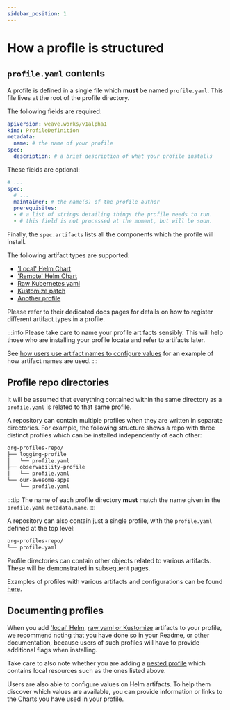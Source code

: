 ```yaml
---
sidebar_position: 1
---
```


# How a profile is structured

## `profile.yaml` contents

A profile is defined in a single file which **must** be named `profile.yaml`.
This file lives at the root of the profile directory.

The following fields are required:

```yaml
apiVersion: weave.works/v1alpha1
kind: ProfileDefinition
metadata:
  name: # the name of your profile
spec:
  description: # a brief description of what your profile installs
```

These fields are optional:

```yaml
# ...
spec:
  # ...
  maintainer: # the name(s) of the profile author
  prerequisites:
  - # a list of strings detailing things the profile needs to run.
  - # this field is not processed at the moment, but will be soon.
```

Finally, the `spec.artifacts` lists all the components which the profile will install.

The following artifact types are supported:
- ['Local' Helm Chart](/docs/author-docs/local-helm-chart)
- ['Remote' Helm Chart](/docs/author-docs/remote-helm-chart)
- [Raw Kubernetes yaml](/docs/author-docs/kustomize-and-raw)
- [Kustomize patch](/docs/author-docs/kustomize-and-raw)
- [Another profile](/docs/author-docs/nested-profiles)

Please refer to their dedicated docs pages for details on how to register different artifact
types in a profile.

:::info
Please take care to name your profile artifacts sensibly. This will help those who are
installing your profile locate and refer to artifacts later.

See [how users use artifact names to configure values](/docs/installer-docs/setting-values)
for an example of how artifact names are used.
:::

## Profile repo directories

It will be assumed that everything contained within the same directory as a `profile.yaml`
is related to that same profile.

A repository can contain multiple profiles when they are written in separate directories.
For example, the following structure shows a repo with three distinct profiles which
can be installed independently of each other:

```bash
org-profiles-repo/
├── logging-profile
│   └── profile.yaml
├── observability-profile
│   └── profile.yaml
└── our-awesome-apps
    └── profile.yaml
```

:::tip
The name of each profile directory **must** match the name given in the `profile.yaml`
`metadata.name`.
:::

A repository can also contain just a single profile, with the `profile.yaml`
defined at the top level:

```bash
org-profiles-repo/
└── profile.yaml
```

Profile directories can contain other objects related to various artifacts. These
will be demonstrated in subsequent pages.

Examples of profiles with various artifacts and configurations can be found [here](https://github.com/weaveworks/profiles-examples).

## Documenting profiles

When you add ['local' Helm](/docs/author-docs/local-helm-chart), [raw yaml or Kustomize](/docs/author-docs/kustomize-and-raw)
artifacts to your profile, we recommend noting that you have done
so in your Readme, or other documentation, because users of such profiles will have to provide additional flags
when installing.

Take care to also note whether you are adding a [nested profile](/docs/author-docs/nested-profiles) which contains local resources
such as the ones listed above.

Users are also able to configure values on Helm artifacts. To help them discover which values
are available, you can provide information or links to the Charts you have used in your profile.
